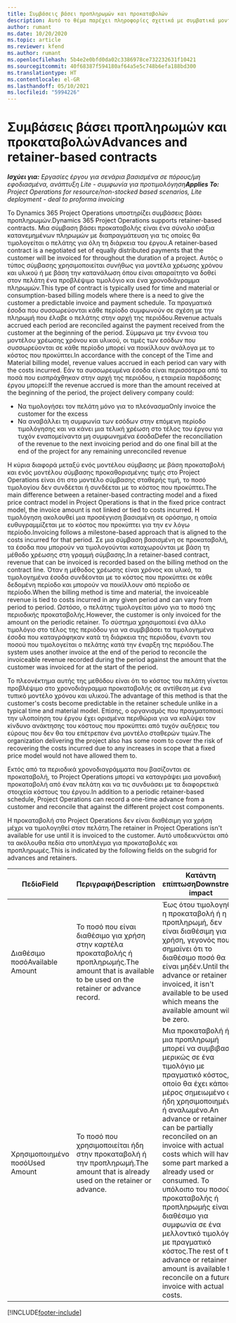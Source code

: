 ```yaml
---
title: Συμβάσεις βάσει προπληρωμών και προκαταβολών
description: Αυτό το θέμα παρέχει πληροφορίες σχετικά με συμβατικά μοντέλα και προπληρωμές βάσει προκαταβολής στο Project Operations.
author: rumant
ms.date: 10/20/2020
ms.topic: article
ms.reviewer: kfend
ms.author: rumant
ms.openlocfilehash: 5b4e2e0bfd0da02c3386978ce732232631f10421
ms.sourcegitcommit: 40f68387f594180af64a5e5c748b6efa188bd300
ms.translationtype: HT
ms.contentlocale: el-GR
ms.lasthandoff: 05/10/2021
ms.locfileid: "5994226"
---
```

# <a name="advances-and-retainer-based-contracts"></a><span data-ttu-id="ec15f-103">Συμβάσεις βάσει προπληρωμών και προκαταβολών</span><span class="sxs-lookup"><span data-stu-id="ec15f-103">Advances and retainer-based contracts</span></span>


<span data-ttu-id="ec15f-104">_**Ισχύει για:** Εργασίες έργου για σενάρια βασισμένα σε πόρους/μη εφοδιασμένα, ανάπτυξη Lite - συμφωνία για προτιμολόγηση_</span><span class="sxs-lookup"><span data-stu-id="ec15f-104">_**Applies To:** Project Operations for resource/non-stocked based scenarios, Lite deployment - deal to proforma invoicing_</span></span>

<span data-ttu-id="ec15f-105">Το Dynamics 365 Project Operations υποστηρίζει συμβάσεις βάσει προπληρωμών.</span><span class="sxs-lookup"><span data-stu-id="ec15f-105">Dynamics 365 Project Operations supports retainer-based contracts.</span></span> <span data-ttu-id="ec15f-106">Μια σύμβαση βάσει προκαταβολής είναι ένα σύνολο ισάξια κατανεμημένων πληρωμών με διαπραγμάτευση για τις οποίες θα τιμολογείται ο πελάτης για όλη τη διάρκεια του έργου.</span><span class="sxs-lookup"><span data-stu-id="ec15f-106">A retainer-based contract is a negotiated set of equally distributed payments that the customer will be invoiced for throughout the duration of a project.</span></span> <span data-ttu-id="ec15f-107">Αυτός ο τύπος σύμβασης χρησιμοποιείται συνήθως για μοντέλα χρέωσης χρόνου και υλικού ή με βάση την κατανάλωση όπου είναι απαραίτητο να δοθεί στον πελάτη ένα προβλέψιμο τιμολόγιο και ένα χρονοδιάγραμμα πληρωμών.</span><span class="sxs-lookup"><span data-stu-id="ec15f-107">This type of contract is typically used for time and material or consumption-based billing models where there is a need to give the customer a predictable invoice and payment schedule.</span></span> <span data-ttu-id="ec15f-108">Τα πραγματικά έσοδα που συσσωρεύονται κάθε περίοδο συμφωνούν σε σχέση με την πληρωμή που έλαβε ο πελάτης στην αρχή της περιόδου.</span><span class="sxs-lookup"><span data-stu-id="ec15f-108">Revenue actuals accrued each period are reconciled against the payment received from the customer at the beginning of the period.</span></span> <span data-ttu-id="ec15f-109">Σύμφωνα με την έννοια του μοντέλου χρέωσης χρόνου και υλικού, οι τιμές των εσόδων που συσσωρεύονται σε κάθε περίοδο μπορεί να ποικίλλουν ανάλογα με το κόστος που προκύπτει.</span><span class="sxs-lookup"><span data-stu-id="ec15f-109">In accordance with the concept of the Time and Material billing model, revenue values accrued in each period can vary with the costs incurred.</span></span> <span data-ttu-id="ec15f-110">Εάν τα συσσωρευμένα έσοδα είναι περισσότερα από τα ποσά που εισπράχθηκαν στην αρχή της περιόδου, η εταιρεία παράδοσης έργου μπορεί:</span><span class="sxs-lookup"><span data-stu-id="ec15f-110">If the revenue accrued is more than the amount received at the beginning of the period, the project delivery company could:</span></span>

- <span data-ttu-id="ec15f-111">Να τιμολογήσει τον πελάτη μόνο για το πλεόνασμα</span><span class="sxs-lookup"><span data-stu-id="ec15f-111">Only invoice the customer for the excess</span></span> 
- <span data-ttu-id="ec15f-112">Να αναβάλλει τη συμφωνία των εσόδων στην επόμενη περίοδο τιμολόγησης και να κάνει μια τελική χρέωση στο τέλος του έργου για τυχόν εναπομείναντα μη συμφωνημένα έσοδα</span><span class="sxs-lookup"><span data-stu-id="ec15f-112">Defer the reconciliation of the revenue to the next invoicing period and do one final bill at the end of the project for any remaining unreconciled revenue</span></span>

<span data-ttu-id="ec15f-113">Η κύρια διαφορά μεταξύ ενός μοντέλου σύμβασης με βάση προκαταβολή και ενός μοντέλου σύμβασης προκαθορισμένης τιμής στο Project Operations είναι ότι στο μοντέλο σύμβασης σταθερής τιμή, το ποσό τιμολογίου δεν συνδέεται ή συνδέεται με το κόστος που προκύπτει.</span><span class="sxs-lookup"><span data-stu-id="ec15f-113">The main difference between a retainer-based contracting model and a fixed price contract model in Project Operations is that in the fixed price contract model, the invoice amount is not linked or tied to costs incurred.</span></span> <span data-ttu-id="ec15f-114">Η τιμολόγηση ακολουθεί μια προσέγγιση βασισμένη σε ορόσημο, η οποία ευθυγραμμίζεται με το κόστος που προκύπτει για την εν λόγω περίοδο.</span><span class="sxs-lookup"><span data-stu-id="ec15f-114">Invoicing follows a milestone-based approach that is aligned to the costs incurred for that period.</span></span> <span data-ttu-id="ec15f-115">Σε μια σύμβαση βασισμένη σε προκαταβολή, τα έσοδα που μπορούν να τιμολογούνται καταχωρούνται με βάση τη μέθοδο χρέωσης στη γραμμή σύμβασης.</span><span class="sxs-lookup"><span data-stu-id="ec15f-115">In a retainer-based contract, revenue that can be invoiced is recorded based on the billing method on the contract line.</span></span> <span data-ttu-id="ec15f-116">Όταν η μέθοδος χρέωσης είναι χρόνος και υλικό, τα τιμολογημένα έσοδα συνδέονται με το κόστος που προκύπτει σε κάθε δεδομένη περίοδο και μπορούν να ποικίλλουν από περίοδο σε περίοδο.</span><span class="sxs-lookup"><span data-stu-id="ec15f-116">When the billing method is time and material, the invoiceable revenue is tied to costs incurred in any given period and can vary from period to period.</span></span> <span data-ttu-id="ec15f-117">Ωστόσο, ο πελάτης τιμολογείται μόνο για το ποσό της περιοδικής προκαταβολής.</span><span class="sxs-lookup"><span data-stu-id="ec15f-117">However, the customer is only invoiced for the amount on the periodic retainer.</span></span> <span data-ttu-id="ec15f-118">Το σύστημα χρησιμοποιεί ένα άλλο τιμολόγιο στο τέλος της περιόδου για να συμβιβάσει τα τιμολογημένα έσοδα που καταγράφηκαν κατά τη διάρκεια της περιόδου, έναντι του ποσού που τιμολογείται ο πελάτης κατά την έναρξη της περιόδου.</span><span class="sxs-lookup"><span data-stu-id="ec15f-118">The system uses another invoice at the end of the period to reconcile the invoiceable revenue recorded during the period against the amount that the customer was invoiced for at the start of the period.</span></span>

<span data-ttu-id="ec15f-119">Το πλεονέκτημα αυτής της μεθόδου είναι ότι το κόστος του πελάτη γίνεται προβλέψιμο στο χρονοδιάγραμμα προκαταβολής σε αντίθεση με ένα τυπικό μοντέλο χρόνου και υλικού.</span><span class="sxs-lookup"><span data-stu-id="ec15f-119">The advantage of this method is that the customer's costs become predictable in the retainer schedule unlike in a typical time and material model.</span></span> <span data-ttu-id="ec15f-120">Επίσης, ο οργανισμός που πραγματοποιεί την υλοποίηση του έργου έχει ορισμένα περιθώρια για να καλύψει τον κίνδυνο ανάκτησης του κόστους που προκύπτει από τυχόν αυξήσεις του εύρους που δεν θα του επέτρεπαν ένα μοντέλο σταθερών τιμών.</span><span class="sxs-lookup"><span data-stu-id="ec15f-120">The organization delivering the project also has some room to cover the risk of recovering the costs incurred due to any increases in scope that a fixed price model would not have allowed them to.</span></span>

<span data-ttu-id="ec15f-121">Εκτός από τα περιοδικά χρονοδιαγράμματα που βασίζονται σε προκαταβολή, το Project Operations μπορεί να καταγράψει μια μοναδική προκαταβολή από έναν πελάτη και να τις συνδυάσει με τα διαφορετικά στοιχεία κόστους του έργου.</span><span class="sxs-lookup"><span data-stu-id="ec15f-121">In addition to a periodic retainer-based schedule, Project Operations can record a one-time advance from a customer and reconcile that against the different project cost components.</span></span>

<span data-ttu-id="ec15f-122">Η προκαταβολή στο Project Operations δεν είναι διαθέσιμη για χρήση μέχρι να τιμολογηθεί στον πελάτη.</span><span class="sxs-lookup"><span data-stu-id="ec15f-122">The retainer in Project Operations isn't available for use until it is invoiced to the customer.</span></span> <span data-ttu-id="ec15f-123">Αυτό υποδεικνύεται από τα ακόλουθα πεδία στο υποπλέγμα για προκαταβολές και προπληρωμές.</span><span class="sxs-lookup"><span data-stu-id="ec15f-123">This is indicated by the following fields on the subgrid for advances and retainers.</span></span>

| <span data-ttu-id="ec15f-124">Πεδίο</span><span class="sxs-lookup"><span data-stu-id="ec15f-124">Field</span></span> | <span data-ttu-id="ec15f-125">Περιγραφή</span><span class="sxs-lookup"><span data-stu-id="ec15f-125">Description</span></span> | <span data-ttu-id="ec15f-126">Κατάντη επίπτωση</span><span class="sxs-lookup"><span data-stu-id="ec15f-126">Downstream impact</span></span> |
| --- | --- | --- |
| <span data-ttu-id="ec15f-127">Διαθέσιμο ποσό</span><span class="sxs-lookup"><span data-stu-id="ec15f-127">Available Amount</span></span> | <span data-ttu-id="ec15f-128">Το ποσό που είναι διαθέσιμο για χρήση στην καρτέλα προκαταβολής ή προπληρωμής.</span><span class="sxs-lookup"><span data-stu-id="ec15f-128">The amount that is available to be used on the retainer or advance record.</span></span> | <span data-ttu-id="ec15f-129">Έως ότου τιμολογηθεί η προκαταβολή ή η προπληρωμή, δεν είναι διαθέσιμη για χρήση, γεγονός που σημαίνει ότι το διαθέσιμο ποσό θα είναι μηδέν.</span><span class="sxs-lookup"><span data-stu-id="ec15f-129">Until the advance or retainer is invoiced, it isn't available to be used which means the available amount will be zero.</span></span> |
| <span data-ttu-id="ec15f-130">Χρησιμοποιημένο ποσό</span><span class="sxs-lookup"><span data-stu-id="ec15f-130">Used Amount</span></span> | <span data-ttu-id="ec15f-131">Το ποσό που χρησιμοποιείται ήδη στην προκαταβολή ή την προπληρωμή.</span><span class="sxs-lookup"><span data-stu-id="ec15f-131">The amount that is already used on the retainer or advance.</span></span> | <span data-ttu-id="ec15f-132">Μια προκαταβολή ή μια προπληρωμή μπορεί να συμβιβαστεί μερικώς σε ένα τιμολόγιο με πραγματικό κόστος, το οποίο θα έχει κάποιο μέρος σημειωμένο ως ήδη χρησιμοποιημένο ή αναλωμένο.</span><span class="sxs-lookup"><span data-stu-id="ec15f-132">An advance or retainer can be partially reconciled on an invoice with actual costs which will have some part marked as already used or consumed.</span></span> <span data-ttu-id="ec15f-133">Το υπόλοιπο του ποσού προκαταβολής ή προπληρωμής είναι διαθέσιμο για συμφωνία σε ένα μελλοντικό τιμολόγιο με πραγματικό κόστος.</span><span class="sxs-lookup"><span data-stu-id="ec15f-133">The rest of the advance or retainer amount is available to reconcile on a future invoice with actual costs.</span></span> |


[!INCLUDE[footer-include](../../includes/footer-banner.md)]